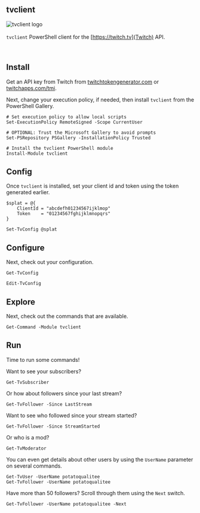 
## tvclient

<img align="left" src="https://github.com/potatoqualitee/twitch/blob/main/tvclient/icon.png?raw=true" alt="tvclient logo">  <br/></br>`tvclient` PowerShell client for the [https://twitch.tv](Twitch) API.
<p>&nbsp;</p>


## Install

Get an API key from Twitch from [twitchtokengenerator.com](https://twitchtokengenerator.com/) or [twitchapps.com/tmi](https://twitchapps.com/tmi/).

Next, change your execution policy, if needed, then install `tvclient` from the PowerShell Gallery.

```
# Set execution policy to allow local scripts
Set-ExecutionPolicy RemoteSigned -Scope CurrentUser

# OPTIONAL: Trust the Microsoft Gallery to avoid prompts
Set-PSRepository PSGallery -InstallationPolicy Trusted

# Install the tvclient PowerShell module
Install-Module tvclient
```

## Config

Once `tvclient` is installed, set your client id and token using the token generated earlier.

```
$splat = @{
    ClientId = "abcdefh01234567ijklmop"
    Token    = "01234567fghijklmnopqrs"
}

Set-TvConfig @splat
```

## Configure

Next, check out your configuration.

```
Get-TvConfig
```

```
Edit-TvConfig
```


## Explore

Next, check out the commands that are available.

```
Get-Command -Module tvclient
```

## Run

Time to run some commands!

Want to see your subscribers?

```
Get-TvSubscriber
```

Or how about followers since your last stream?

```
Get-TvFollower -Since LastStream
```

Want to see who followed since your stream started?

```
Get-TvFollower -Since StreamStarted
```

Or who is a mod?

```
Get-TvModerator
```

You can even get details about other users by using the `UserName` parameter on several commands.

```
Get-TvUser -UserName potatoqualitee
Get-TvFollower -UserName potatoqualitee
```

Have more than 50 followers? Scroll through them using the `Next` switch.

```
Get-TvFollower -UserName potatoqualitee -Next
```
